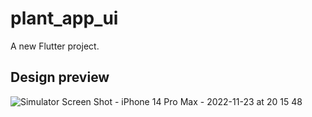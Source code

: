 # plant_app_ui

A new Flutter project.

## Design preview


![Simulator Screen Shot - iPhone 14 Pro Max - 2022-11-23 at 20 15 48]()
